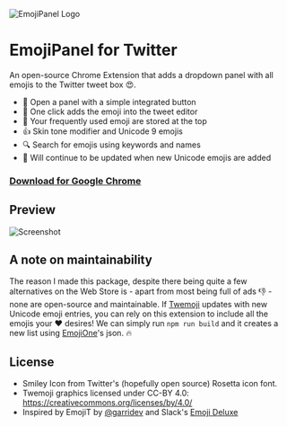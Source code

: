 ![EmojiPanel Logo](http://i.imgur.com/Os8izFU.png)
# EmojiPanel for Twitter

An open-source Chrome Extension that adds a dropdown panel with all emojis to the Twitter tweet box :heart_eyes:.

- :slightly_smiling_face: Open a panel with a simple integrated button
- :dart: One click adds the emoji into the tweet editor
- :1234: Your frequently used emoji are stored at the top
- :thumbsup: Skin tone modifier and Unicode 9 emojis
- :mag: Search for emojis using keywords and names
- :arrows_counterclockwise: Will continue to be updated when new Unicode emojis are added

### [Download for Google Chrome](https://chrome.google.com/webstore/detail/gndnmajcnnbidkknfijkbfhhnlibmmdo)

## Preview

![Screenshot](http://i.imgur.com/xQR24Dg.png)

## A note on maintainability

The reason I made this package, despite there being quite a few alternatives on the Web Store is - apart from most being full of ads :thumbsdown: - none are open-source and maintainable. If [Twemoji](https://github.com/twitter/twemoji) updates with new Unicode emoji entries, you can rely on this extension to include all the emojis your :heart: desires! We can simply run `npm run build` and it creates a new list using [EmojiOne](https://github.com/Ranks/emojione)'s json. :fire:

## License

- Smiley Icon from Twitter's (hopefully open source) Rosetta icon font.
- Twemoji graphics licensed under CC-BY 4.0: https://creativecommons.org/licenses/by/4.0/
- Inspired by EmojiT by [@garridev](https://github.com/garridev) and Slack's [Emoji Deluxe](https://get.slack.help/hc/en-us/articles/202931348-Emoji-and-emoticons)
